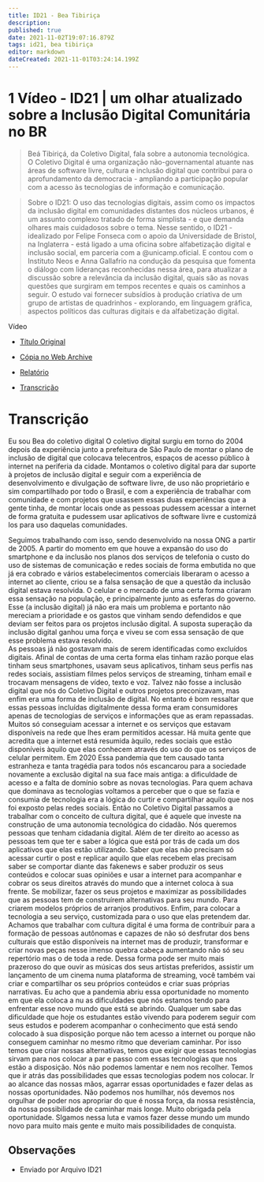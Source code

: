 ```yaml
---
title: ID21 - Bea Tibiriça
description: 
published: true
date: 2021-11-02T19:07:16.879Z
tags: id21, bea tibiriça
editor: markdown
dateCreated: 2021-11-01T03:24:14.199Z
---
```


# 1 Vídeo - ID21 | um olhar atualizado sobre a Inclusão Digital Comunitária no BR

> Beá Tibiriçá, da Coletivo Digital, fala sobre a autonomia tecnológica.
O Coletivo Digital é uma organização não-governamental atuante nas áreas de software livre, cultura e inclusão digital que contribui para o aprofundamento da democracia - ampliando a participação popular com a acesso às tecnologias de informação e comunicação.

> Sobre o ID21:
O uso das tecnologias digitais, assim como os impactos da inclusão digital em comunidades distantes dos núcleos urbanos, é um assunto complexo tratado de forma simplista - e que demanda olhares mais cuidadosos sobre o tema.
Nesse sentido, o ID21 - idealizado por Felipe Fonseca com o apoio da Universidade de Bristol, na Inglaterra - está ligado a uma oficina sobre alfabetização digital e inclusão social, em parceria com a @unicamp.oficial. E contou com o Instituto Neos e Anna Gallafrio na condução da pesquisa que fomenta o diálogo com lideranças reconhecidas nessa área, para atualizar a discussão sobre a relevância da inclusão digital, quais são as novas questões que surgiram em tempos recentes e quais os caminhos a seguir.
O estudo vai fornecer subsídios à produção criativa de um grupo de artistas de quadrinhos - explorando, em linguagem gráfica, aspectos políticos das culturas digitais e da alfabetização digital.  


Vídeo
 - [Título Original](https://www.youtube.com/watch?v=6XpPzUVpGXM)
 - [Cópia no Web Archive](https://archive.org/details/id21-videos/id21_bea-tibirica.mov)
 
 - [Relatório](https://archive.org/details/ID21_0-5/video)
 
 - [Transcrição](https://ia601402.us.archive.org/15/items/transcricoes-inclusao-digital-critical-data-comics/Transcricao-Beatriz-coletivo-digital.pdf) 

# Transcrição
Eu sou Bea do coletivo digital
O coletivo digital surgiu em torno do 2004 depois da experiência junto a prefeitura de São Paulo de montar o plano de inclusão de digital que colocava telecentros, espaços de acesso público à internet na periferia da cidade. Montamos o coletivo digital para dar  suporte à projetos de inclusão digital e seguir com a experiência de desenvolvimento e divulgação de software livre, de uso não proprietário e sim compartilhado por todo o Brasil, e com a experiência de trabalhar com comunidade e com projetos que usassem essas duas experiências que a gente tinha, de montar locais onde as pessoas pudessem acessar a internet de forma gratuita e pudessem usar aplicativos de software livre e customizá los para uso daquelas comunidades. 

Seguimos trabalhando com isso, sendo desenvolvido na nossa ONG a partir de 2005. A partir do momento em que houve a expansão do uso do smartphone e da inclusão nos planos dos serviços de telefonia o custo do uso de sistemas de comunicação e redes sociais de forma embutida no que já era cobrado e vários estabelecimentos comerciais liberaram o acesso a internet ao cliente, criou se a falsa sensação de que a questão da inclusão digital estava resolvida.  O celular e o mercado de uma certa forma criaram essa sensação na população, e principalmente junto as esferas do governo.   Esse (a inclusão digital) já não era mais um problema e portanto não mereciam a prioridade e os gastos que vinham sendo defendidos e que deviam ser feitos para os projetos inclusão digital. A suposta superação da inclusão digital ganhou uma força e viveu se com essa sensação de que esse problema estava resolvido.  
As pessoas já não gostavam mais de serem identificadas como excluídos digitais. Afinal de contas de uma certa forma elas tinham razão porque elas tinham seus smartphones, usavam seus aplicativos, tinham seus perfis nas redes sociais, assistiam filmes pelos serviços de streaming, tinham email e trocavam mensagens de vídeo, texto e voz. Talvez não fosse a inclusão digital que nós do Coletivo Digital e outros projetos  preconizavam, mas enfim era uma forma de inclusão de digital. 
No entanto é bom ressaltar que essas pessoas incluídas digitalmente dessa forma eram consumidores apenas de tecnologias de serviços e informações que as eram repassadas. Muitos só conseguiam acessar a internet e os serviços que estavam disponíveis na rede que lhes eram permitidos acessar. Há muita gente que acredita que a internet está resumida àquilo, redes sociais que estão disponíveis àquilo que elas conhecem através do uso do que os serviços de celular permitem. 
Em 2020 Essa pandemia que tem causado tanta estranheza e tanta tragédia para todos nós escancarou para a sociedade novamente a exclusão digital na sua face mais antiga: a dificuldade de acesso e a falta de domínio sobre as novas tecnologias. Para quem achava que dominava as tecnologias voltamos a perceber  que o que se fazia e consumia de tecnologia era a lógica do curtir e compartilhar aquilo que nos foi exposto pelas redes sociais.  Então no Coletivo Digital passamos a trabalhar com o conceito de cultura digital, que é aquele que investe na construção de uma autonomia tecnológica  do cidadão. Nós queremos pessoas que tenham cidadania digital. Além de ter direito ao acesso as pessoas tem que ter e saber a lógica que está por trás de cada um dos aplicativos que elas estão utilizando. Saber que elas não precisam só acessar curtir o post e replicar aquilo que elas recebem elas precisam saber se comportar diante das fakenews e saber produzir os seus conteúdos  e colocar suas opiniões e usar a internet para acompanhar e cobrar os seus direitos através do mundo que a internet coloca à sua frente. Se mobilizar, fazer os seus projetos e maximizar as possibilidades que as pessoas tem de construírem alternativas para seu mundo. Para criarem modelos próprios de arranjos produtivos. Enfim, para colocar a tecnologia a seu serviço, customizada para o uso que elas pretendem dar. Achamos que trabalhar com cultura digital é uma forma de contribuir para a formação de pessoas autônomas e capazes de não só desfrutar dos bens culturais que estão disponíveis na internet mas de produzir, transformar e criar novas peças nesse imenso quebra cabeça aumentando não só seu repertório mas o de toda a rede. 
Dessa forma pode ser muito mais prazeroso do que ouvir as músicas dos seus artistas preferidos, assistir um lançamento de um cinema numa plataforma de streaming, você também vai criar e compartilhar os seu próprios conteúdos e criar suas próprias narrativas. 
Eu acho que a pandemia abriu essa oportunidade no momento em que ela coloca a nu as dificuldades que nós estamos tendo para enfrentar esse novo mundo que está se abrindo. Qualquer um sabe das dificuldade que hoje os estudantes estão vivendo para poderem seguir com seus estudos e poderem acompanhar o conhecimento que está sendo colocado à sua disposição  porque não tem acesso a internet ou porque não conseguem caminhar no mesmo ritmo que deveriam caminhar. Por isso temos que criar nossas alternativas, temos  que exigir que essas tecnologias sirvam para nos colocar a par e passo com essas tecnologias que nos estão a disposição. Nós não podemos lamentar e nem nos recolher. Temos que ir atrás das possibilidades que essas tecnologias podem nos colocar. Ir ao alcance das nossas mãos, agarrar essas oportunidades e fazer delas as nossas oportunidades. 
Não podemos nos humilhar, nós devemos nos orgulhar de poder nos apropriar do que é nossa força, da nossa resistência, da nossa possibilidade de caminhar mais longe. 
Muito obrigada pela oportunidade. SIgamos nessa luta e vamos fazer desse mundo um mundo novo para muito mais gente e muito mais possibilidades de conquista.

## Observações

- Enviado por Arquivo ID21